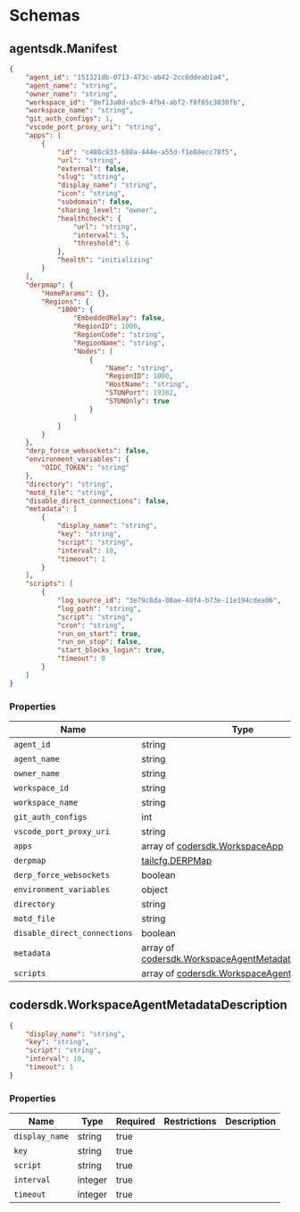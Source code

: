 # Schemas

## agentsdk.Manifest

```json
{
	"agent_id": "151321db-0713-473c-ab42-2cc6ddeab1a4",
	"agent_name": "string",
	"owner_name": "string",
	"workspace_id": "8ef13a0d-a5c9-4fb4-abf2-f8f65c3830fb",
	"workspace_name": "string",
	"git_auth_configs": 1,
	"vscode_port_proxy_uri": "string",
	"apps": [
		{
			"id": "c488c933-688a-444e-a55d-f1e88ecc78f5",
			"url": "string",
			"external": false,
			"slug": "string",
			"display_name": "string",
			"icon": "string",
			"subdomain": false,
			"sharing_level": "owner",
			"healthcheck": {
				"url": "string",
				"interval": 5,
				"threshold": 6
			},
			"health": "initializing"
		}
	],
	"derpmap": {
		"HomeParams": {},
		"Regions": {
			"1000": {
				"EmbeddedRelay": false,
				"RegionID": 1000,
				"RegionCode": "string",
				"RegionName": "string",
				"Nodes": [
					{
						"Name": "string",
						"RegionID": 1000,
						"HostName": "string",
						"STUNPort": 19302,
						"STUNOnly": true
					}
				]
			}
		}
	},
	"derp_force_websockets": false,
	"environment_variables": {
		"OIDC_TOKEN": "string"
	},
	"directory": "string",
	"motd_file": "string",
	"disable_direct_connections": false,
	"metadata": [
		{
			"display_name": "string",
			"key": "string",
			"script": "string",
			"interval": 10,
			"timeout": 1
		}
	],
	"scripts": [
		{
			"log_source_id": "3e79c8da-08ae-48f4-b73e-11e194cdea06",
			"log_path": "string",
			"script": "string",
			"cron": "string",
			"run_on_start": true,
			"run_on_stop": false,
			"start_blocks_login": true,
			"timeout": 0
		}
	]
}
```

### Properties

| Name                         | Type                                                                                              | Required | Restrictions | Description |
|------------------------------|---------------------------------------------------------------------------------------------------|----------|--------------|-------------|
| `agent_id`                   | string                                                                                            | true     |              |             |
| `agent_name`                 | string                                                                                            | true     |              |             |
| `owner_name`                 | string                                                                                            | true     |              |             |
| `workspace_id`               | string                                                                                            | true     |              |             |
| `workspace_name`             | string                                                                                            | true     |              |             |
| `git_auth_configs`           | int                                                                                               | true     |              |             |
| `vscode_port_proxy_uri`      | string                                                                                            | true     |              |             |
| `apps`                       | array of [codersdk.WorkspaceApp](../api/schemas.md#codersdkworkspaceapp)                          | true     |              |             |
| `derpmap`                    | [tailcfg.DERPMap](../api/schemas.md#tailcfgderpmap)                                               | true     |              |             |
| `derp_force_websockets`      | boolean                                                                                           | true     |              |             |
| `environment_variables`      | object                                                                                            | true     |              |             |
| `directory`                  | string                                                                                            | true     |              |             |
| `motd_file`                  | string                                                                                            | true     |              |             |
| `disable_direct_connections` | boolean                                                                                           | true     |              |             |
| `metadata`                   | array of [codersdk.WorkspaceAgentMetadataDescription](#codersdkworkspaceagentmetadatadescription) | true     |              |             |
| `scripts`                    | array of [codersdk.WorkspaceAgentScript](../api/schemas.md#codersdkworkspaceagentscript)          | true     |              |             |

## codersdk.WorkspaceAgentMetadataDescription

```json
{
	"display_name": "string",
	"key": "string",
	"script": "string",
	"interval": 10,
	"timeout": 1
}
```

### Properties

| Name           | Type    | Required | Restrictions | Description |
|----------------|---------|----------|--------------|-------------|
| `display_name` | string  | true     |              |             |
| `key`          | string  | true     |              |             |
| `script`       | string  | true     |              |             |
| `interval`     | integer | true     |              |             |
| `timeout`      | integer | true     |              |             |
